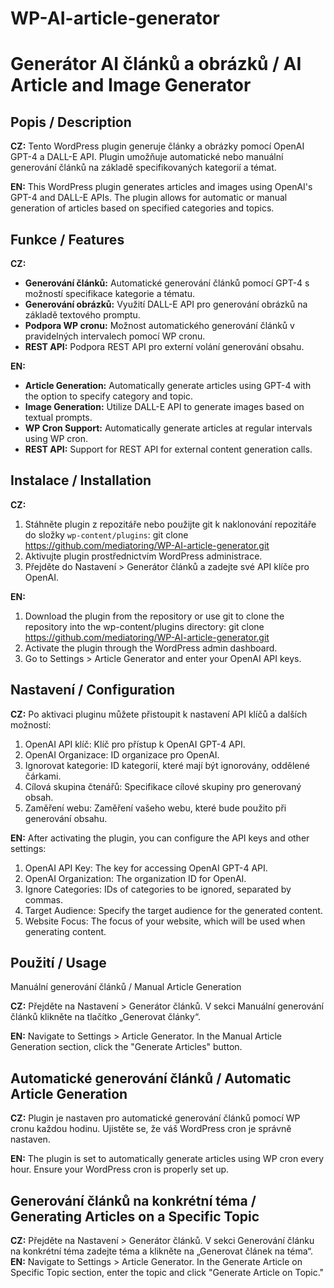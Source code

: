 # WP-AI-article-generator

# Generátor AI článků a obrázků / AI Article and Image Generator

## Popis / Description

**CZ:** Tento WordPress plugin generuje články a obrázky pomocí OpenAI GPT-4 a DALL-E API. Plugin umožňuje automatické nebo manuální generování článků na základě specifikovaných kategorií a témat.

**EN:** This WordPress plugin generates articles and images using OpenAI's GPT-4 and DALL-E APIs. The plugin allows for automatic or manual generation of articles based on specified categories and topics.

## Funkce / Features

**CZ:**
- **Generování článků:** Automatické generování článků pomocí GPT-4 s možností specifikace kategorie a tématu.
- **Generování obrázků:** Využití DALL-E API pro generování obrázků na základě textového promptu.
- **Podpora WP cronu:** Možnost automatického generování článků v pravidelných intervalech pomocí WP cronu.
- **REST API:** Podpora REST API pro externí volání generování obsahu.

**EN:**
- **Article Generation:** Automatically generate articles using GPT-4 with the option to specify category and topic.
- **Image Generation:** Utilize DALL-E API to generate images based on textual prompts.
- **WP Cron Support:** Automatically generate articles at regular intervals using WP cron.
- **REST API:** Support for REST API for external content generation calls.

## Instalace / Installation

**CZ:**
1. Stáhněte plugin z repozitáře nebo použijte git k naklonování repozitáře do složky `wp-content/plugins`:
   git clone https://github.com/mediatoring/WP-AI-article-generator.git
2. Aktivujte plugin prostřednictvím WordPress administrace.
3. Přejděte do Nastavení > Generátor článků a zadejte své API klíče pro OpenAI.

**EN:**
1. Download the plugin from the repository or use git to clone the repository into the wp-content/plugins directory:
git clone https://github.com/mediatoring/WP-AI-article-generator.git
2. Activate the plugin through the WordPress admin dashboard.
3. Go to Settings > Article Generator and enter your OpenAI API keys.

## Nastavení / Configuration
**CZ:**
Po aktivaci pluginu můžete přistoupit k nastavení API klíčů a dalších možností:

1. OpenAI API klíč: Klíč pro přístup k OpenAI GPT-4 API.
2. OpenAI Organizace: ID organizace pro OpenAI.
3. Ignorovat kategorie: ID kategorií, které mají být ignorovány, oddělené čárkami.
4. Cílová skupina čtenářů: Specifikace cílové skupiny pro generovaný obsah.
5. Zaměření webu: Zaměření vašeho webu, které bude použito při generování obsahu.

**EN:**
After activating the plugin, you can configure the API keys and other settings:

1. OpenAI API Key: The key for accessing OpenAI GPT-4 API.
2. OpenAI Organization: The organization ID for OpenAI.
3. Ignore Categories: IDs of categories to be ignored, separated by commas.
4. Target Audience: Specify the target audience for the generated content.
5. Website Focus: The focus of your website, which will be used when generating content.


## Použití / Usage ## 

Manuální generování článků / Manual Article Generation

**CZ:**
Přejděte na Nastavení > Generátor článků.
V sekci Manuální generování článků klikněte na tlačítko „Generovat články“.

**EN:**
Navigate to Settings > Article Generator.
In the Manual Article Generation section, click the "Generate Articles" button.

## Automatické generování článků / Automatic Article Generation
**CZ:** Plugin je nastaven pro automatické generování článků pomocí WP cronu každou hodinu. Ujistěte se, že váš WordPress cron je správně nastaven.

**EN:** The plugin is set to automatically generate articles using WP cron every hour. Ensure your WordPress cron is properly set up.

## Generování článků na konkrétní téma / Generating Articles on a Specific Topic
**CZ:**
Přejděte na Nastavení > Generátor článků.
V sekci Generování článku na konkrétní téma zadejte téma a klikněte na „Generovat článek na téma“.
**EN:**
Navigate to Settings > Article Generator.
In the Generate Article on Specific Topic section, enter the topic and click "Generate Article on Topic."
   
